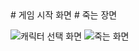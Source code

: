 <div ><span># 게임 시작 화면</span>   <span># 죽는 장면</span></div>

![캐릭터 선택 화면](https://github.com/springhana/mygallag/assets/97121074/955e9bb3-b4ea-42af-a05e-09c709b71a70) ![죽는 화면](https://github.com/springhana/mygallag/assets/97121074/e04878e8-6625-4ccc-a0d5-af20a96fd84d)
